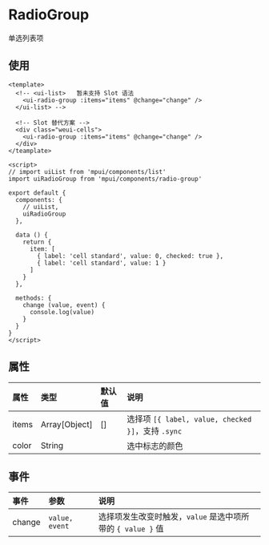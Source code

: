 RadioGroup
===

单选列表项

## 使用

```vue
<template>
  <!-- <ui-list>   暂未支持 Slot 语法
    <ui-radio-group :items="items" @change="change" />
  </ui-list> -->
  
  <!-- Slot 替代方案 -->
  <div class="weui-cells">
    <ui-radio-group :items="items" @change="change" />
  </div>
</teamplate>

<script>
// import uiList from 'mpui/components/list'
import uiRadioGroup from 'mpui/components/radio-group'

export default {
  components: {
    // uiList,
    uiRadioGroup
  },

  data () {
    return {
      item: [
        { label: 'cell standard', value: 0, checked: true },
        { label: 'cell standard', value: 1 }
      ]
    }
  },

  methods: {
    change (value, event) {
      console.log(value)
    }
  }
}
</script>
```

## 属性

| 属性 | 类型 | 默认值 | 说明 |
| :-- | :-- | :-- | :-- |
| items | Array[Object] | [] | 选择项 `[{ label, value, checked }]`，支持 `.sync` |
| color | String |   | 选中标志的颜色 |


## 事件

| 事件 | 参数 | 说明 |
| :-- | :-- | :-- |
| change | `value, event` | 选择项发生改变时触发，`value` 是选中项所带的 `{ value }` 值 |
